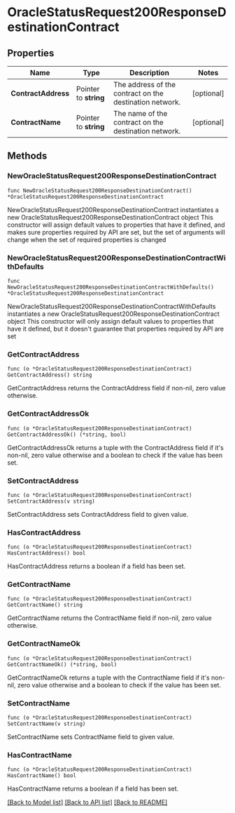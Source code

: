 # OracleStatusRequest200ResponseDestinationContract

## Properties

Name | Type | Description | Notes
------------ | ------------- | ------------- | -------------
**ContractAddress** | Pointer to **string** | The address of the contract on the destination network. | [optional] 
**ContractName** | Pointer to **string** | The name of the contract on the destination network. | [optional] 

## Methods

### NewOracleStatusRequest200ResponseDestinationContract

`func NewOracleStatusRequest200ResponseDestinationContract() *OracleStatusRequest200ResponseDestinationContract`

NewOracleStatusRequest200ResponseDestinationContract instantiates a new OracleStatusRequest200ResponseDestinationContract object
This constructor will assign default values to properties that have it defined,
and makes sure properties required by API are set, but the set of arguments
will change when the set of required properties is changed

### NewOracleStatusRequest200ResponseDestinationContractWithDefaults

`func NewOracleStatusRequest200ResponseDestinationContractWithDefaults() *OracleStatusRequest200ResponseDestinationContract`

NewOracleStatusRequest200ResponseDestinationContractWithDefaults instantiates a new OracleStatusRequest200ResponseDestinationContract object
This constructor will only assign default values to properties that have it defined,
but it doesn't guarantee that properties required by API are set

### GetContractAddress

`func (o *OracleStatusRequest200ResponseDestinationContract) GetContractAddress() string`

GetContractAddress returns the ContractAddress field if non-nil, zero value otherwise.

### GetContractAddressOk

`func (o *OracleStatusRequest200ResponseDestinationContract) GetContractAddressOk() (*string, bool)`

GetContractAddressOk returns a tuple with the ContractAddress field if it's non-nil, zero value otherwise
and a boolean to check if the value has been set.

### SetContractAddress

`func (o *OracleStatusRequest200ResponseDestinationContract) SetContractAddress(v string)`

SetContractAddress sets ContractAddress field to given value.

### HasContractAddress

`func (o *OracleStatusRequest200ResponseDestinationContract) HasContractAddress() bool`

HasContractAddress returns a boolean if a field has been set.

### GetContractName

`func (o *OracleStatusRequest200ResponseDestinationContract) GetContractName() string`

GetContractName returns the ContractName field if non-nil, zero value otherwise.

### GetContractNameOk

`func (o *OracleStatusRequest200ResponseDestinationContract) GetContractNameOk() (*string, bool)`

GetContractNameOk returns a tuple with the ContractName field if it's non-nil, zero value otherwise
and a boolean to check if the value has been set.

### SetContractName

`func (o *OracleStatusRequest200ResponseDestinationContract) SetContractName(v string)`

SetContractName sets ContractName field to given value.

### HasContractName

`func (o *OracleStatusRequest200ResponseDestinationContract) HasContractName() bool`

HasContractName returns a boolean if a field has been set.


[[Back to Model list]](../README.md#documentation-for-models) [[Back to API list]](../README.md#documentation-for-api-endpoints) [[Back to README]](../README.md)


